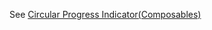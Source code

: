 See [Circular Progress Indicator(Composables)](https://composables.com/material3/circularprogressindicator#:~:text=Component%20in%20Material%203%20Compose.%20Progress%20indicators%20express%20an%20unspecified)